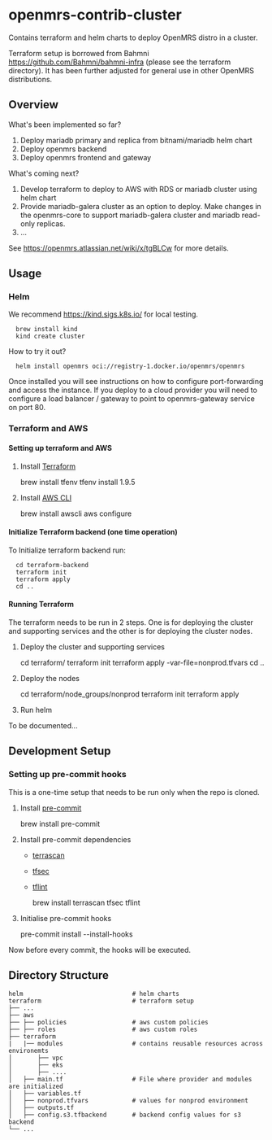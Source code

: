 # openmrs-contrib-cluster
Contains terraform and helm charts to deploy OpenMRS distro in a cluster.

Terraform setup is borrowed from Bahmni https://github.com/Bahmni/bahmni-infra (please see the terraform directory). It has been further adjusted for general use in other OpenMRS distributions.

## Overview

What's been implemented so far?

1. Deploy mariadb primary and replica from bitnami/mariadb helm chart
2. Deploy openmrs backend
3. Deploy openmrs frontend and gateway

What's coming next?

1. Develop terraform to deploy to AWS with RDS or mariadb cluster using helm chart
2. Provide mariadb-galera cluster as an option to deploy. Make changes in the openmrs-core to support mariadb-galera cluster and mariadb read-only replicas.
3. ...

See https://openmrs.atlassian.net/wiki/x/tgBLCw for more details.

## Usage

### Helm

We recommend https://kind.sigs.k8s.io/ for local testing.


      brew install kind
      kind create cluster


How to try it out?


      helm install openmrs oci://registry-1.docker.io/openmrs/openmrs


Once installed you will see instructions on how to configure port-forwarding and access the instance. If you deploy to a cloud provider you will need to configure a load balancer / gateway to point to openmrs-gateway service on port 80.

### Terraform and AWS

#### Setting up terraform and AWS

1. Install [Terraform](https://learn.hashicorp.com/tutorials/terraform/install-cli)


      brew install tfenv 
      tfenv install 1.9.5


2. Install [AWS CLI](https://docs.aws.amazon.com/cli/latest/userguide/getting-started-install.html)


      brew install awscli
      aws configure


#### Initialize Terraform backend (one time operation)

To Initialize terraform backend run:


      cd terraform-backend
      terraform init
      terraform apply
      cd ..

#### Running Terraform

The terraform needs to be run in 2 steps. One is for deploying the cluster and supporting services and the other is for deploying the cluster nodes.

1. Deploy the cluster and supporting services


      cd terraform/
      terraform init
      terraform apply -var-file=nonprod.tfvars
      cd ..


2. Deploy the nodes


      cd terraform/node_groups/nonprod
      terraform init
      terraform apply


3. Run helm

To be documented...

## Development Setup

### Setting up pre-commit hooks

This is a one-time setup that needs to be run only when the repo is cloned.
1. Install [pre-commit](https://pre-commit.com/#install)


      brew install pre-commit


2. Install pre-commit dependencies

    - [terrascan](https://github.com/accurics/terrascan)
    - [tfsec](https://github.com/aquasecurity/tfsec#installation)
    - [tflint](https://github.com/terraform-linters/tflint#installation)
   

      brew install terrascan tfsec tflint


3. Initialise pre-commit hooks


      pre-commit install --install-hooks


Now before every commit, the hooks will be executed.

## Directory Structure
```
helm                              # helm charts
terraform                         # terraform setup
├── ...
├── aws
├── ├── policies                  # aws custom policies
├── ├── roles                     # aws custom roles
├── terraform
|   |── modules                   # contains reusable resources across environemts
│       ├── vpc
│       ├── eks
│       ├── ....
│   ├── main.tf                   # File where provider and modules are initialized
│   ├── variables.tf
│   ├── nonprod.tfvars            # values for nonprod environment
│   ├── outputs.tf
│   ├── config.s3.tfbackend       # backend config values for s3 backend
└── ...
```
